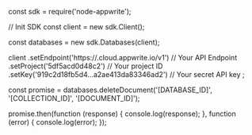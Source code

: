 const sdk = require('node-appwrite');

// Init SDK
const client = new sdk.Client();

const databases = new sdk.Databases(client);

client
    .setEndpoint('https://<REGION>.cloud.appwrite.io/v1') // Your API Endpoint
    .setProject('5df5acd0d48c2') // Your project ID
    .setKey('919c2d18fb5d4...a2ae413da83346ad2') // Your secret API key
;

const promise = databases.deleteDocument('[DATABASE_ID]', '[COLLECTION_ID]', '[DOCUMENT_ID]');

promise.then(function (response) {
    console.log(response);
}, function (error) {
    console.log(error);
});